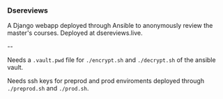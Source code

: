 ### Dsereviews
A Django webapp deployed through Ansible to anonymously review the master's courses. 
Deployed at dsereviews.live.

--

Needs a `.vault.pwd` file for `./encrypt.sh` and `./decrypt.sh` of the ansible vault.

Needs ssh keys for preprod and prod enviroments deployed through `./preprod.sh` and `./prod.sh`.
